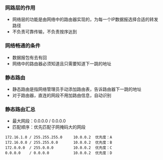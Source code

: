 ### 网路层的作用

* 网络层的功能是由网络中的路由器实现的，为每一个IP数据报选择合适的转发路径
* 不负责可靠传输，不负责按序达到

### 

### 网络畅通的条件

* 数据报包有去有回
* 网络中的路由器必须知道且只需要知道下一跳的地址



### 静态路由

* 静态路由是指网络管理员手动添加路由表，告诉路由器下一跳的地址
* 对于路由器，直连的网段不用加路由信息，自动识别



### 静态路由汇总

* 最大网段：0.0.0.0 / 0.0.0.0
* 匹配顺序：优先匹配子网掩码大的网段

```
172.16.1.0 / 255.255.255.0     10.0.0.2  优先度：A
172.16.0.0 / 255.255.0.0       10.0.0.2  优先度：B
172.0.0.0  / 255.0.0.0         10.0.0.2  优先度：C
0.0.0.0    / 0.0.0.0           10.0.0.2  优先度：D

```

